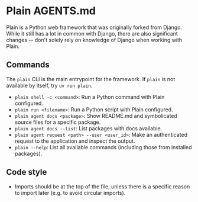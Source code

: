 # Plain AGENTS.md

Plain is a Python web framework that was originally forked from Django. While it still has a lot in common with Django, there are also significant changes -- don't solely rely on knowledge of Django when working with Plain.

## Commands

The `plain` CLI is the main entrypoint for the framework. If `plain` is not available by itself, try `uv run plain`.

- `plain shell -c <command>`: Run a Python command with Plain configured.
- `plain run <filename>`: Run a Python script with Plain configured.
- `plain agent docs <package>`: Show README.md and symbolicated source files for a specific package.
- `plain agent docs --list`: List packages with docs available.
- `plain agent request <path> --user <user_id>`: Make an authenticated request to the application and inspect the output.
- `plain --help`: List all available commands (including those from installed packages).

## Code style

- Imports should be at the top of the file, unless there is a specific reason to import later (e.g. to avoid circular imports).

